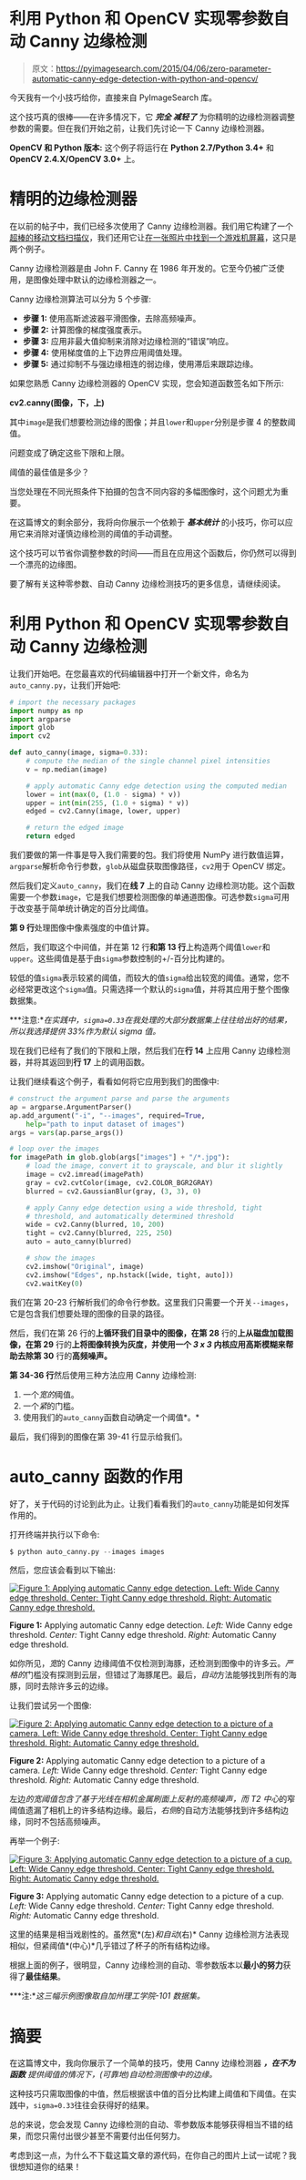 # 利用 Python 和 OpenCV 实现零参数自动 Canny 边缘检测

> 原文：<https://pyimagesearch.com/2015/04/06/zero-parameter-automatic-canny-edge-detection-with-python-and-opencv/>

今天我有一个小技巧给你，直接来自 PyImageSearch 库。

这个技巧真的很棒——在许多情况下，它 ***完全* *减轻了*** 为你精明的边缘检测器调整参数的需要。但在我们开始之前，让我们先讨论一下 Canny 边缘检测器。

**OpenCV 和 Python 版本:**
这个例子将运行在 **Python 2.7/Python 3.4+** 和 **OpenCV 2.4.X/OpenCV 3.0+** 上。

# 精明的边缘检测器

在以前的帖子中，我们已经多次使用了 Canny 边缘检测器。我们用它构建了一个[超棒的移动文档扫描仪](https://pyimagesearch.com/2014/09/01/build-kick-ass-mobile-document-scanner-just-5-minutes/)，我们还用它让[在一张照片中找到一个游戏机屏幕](https://pyimagesearch.com/2014/04/21/building-pokedex-python-finding-game-boy-screen-step-4-6/)，这只是两个例子。

Canny 边缘检测器是由 John F. Canny 在 1986 年开发的。它至今仍被广泛使用，是图像处理中默认的边缘检测器之一。

Canny 边缘检测算法可以分为 5 个步骤:

*   **步骤 1:** 使用高斯滤波器平滑图像，去除高频噪声。
*   **步骤 2:** 计算图像的梯度强度表示。
*   **步骤 3:** 应用非最大值抑制来消除对边缘检测的“错误”响应。
*   **步骤 4:** 使用梯度值的上下边界应用阈值处理。
*   **步骤 5:** 通过抑制不与强边缘相连的弱边缘，使用滞后来跟踪边缘。

如果您熟悉 Canny 边缘检测器的 OpenCV 实现，您会知道函数签名如下所示:

**cv2.canny(图像，下，上)**

其中`image`是我们想要检测边缘的图像；并且`lower`和`upper`分别是步骤 4 的整数阈值。

问题变成了确定这些下限和上限。

阈值的最佳值是多少？

当您处理在不同光照条件下拍摄的包含不同内容的多幅图像时，这个问题尤为重要。

在这篇博文的剩余部分，我将向你展示一个依赖于 ***基本统计*** 的小技巧，你可以应用它来消除对谨慎边缘检测的阈值的手动调整。

这个技巧可以节省你调整参数的时间——而且在应用这个函数后，你仍然可以得到一个漂亮的边缘图。

要了解有关这种零参数、自动 Canny 边缘检测技巧的更多信息，请继续阅读。

# 利用 Python 和 OpenCV 实现零参数自动 Canny 边缘检测

让我们开始吧。在您最喜欢的代码编辑器中打开一个新文件，命名为`auto_canny.py`，让我们开始吧:

```py
# import the necessary packages
import numpy as np
import argparse
import glob
import cv2

def auto_canny(image, sigma=0.33):
	# compute the median of the single channel pixel intensities
	v = np.median(image)

	# apply automatic Canny edge detection using the computed median
	lower = int(max(0, (1.0 - sigma) * v))
	upper = int(min(255, (1.0 + sigma) * v))
	edged = cv2.Canny(image, lower, upper)

	# return the edged image
	return edged

```

我们要做的第一件事是导入我们需要的包。我们将使用 NumPy 进行数值运算，`argparse`解析命令行参数，`glob`从磁盘获取图像路径，`cv2`用于 OpenCV 绑定。

然后我们定义`auto_canny`，我们在**线 7** 上的自动 Canny 边缘检测功能。这个函数需要一个参数`image`，它是我们想要检测图像的单通道图像。可选参数`sigma`可用于改变基于简单统计确定的百分比阈值。

**第 9 行**处理图像中像素强度的中值计算。

然后，我们取这个中间值，并在第 12 行**和第 13 行**上构造两个阈值`lower`和`upper`。这些阈值是基于由`sigma`参数控制的+/-百分比构建的。

较低的值`sigma`表示较紧的阈值，而较大的值`sigma`给出较宽的阈值。通常，您不必经常更改这个`sigma`值。只需选择一个默认的`sigma`值，并将其应用于整个图像数据集。

***注意:**在实践中，`sigma=0.33`在我处理的大部分数据集上往往给出好的结果，所以我选择提供 33%作为默认 sigma 值。*

现在我们已经有了我们的下限和上限，然后我们在**行 14** 上应用 Canny 边缘检测器，并将其返回到**行 17** 上的调用函数。

让我们继续看这个例子，看看如何将它应用到我们的图像中:

```py
# construct the argument parse and parse the arguments
ap = argparse.ArgumentParser()
ap.add_argument("-i", "--images", required=True,
	help="path to input dataset of images")
args = vars(ap.parse_args())

# loop over the images
for imagePath in glob.glob(args["images"] + "/*.jpg"):
	# load the image, convert it to grayscale, and blur it slightly
	image = cv2.imread(imagePath)
	gray = cv2.cvtColor(image, cv2.COLOR_BGR2GRAY)
	blurred = cv2.GaussianBlur(gray, (3, 3), 0)

	# apply Canny edge detection using a wide threshold, tight
	# threshold, and automatically determined threshold
	wide = cv2.Canny(blurred, 10, 200)
	tight = cv2.Canny(blurred, 225, 250)
	auto = auto_canny(blurred)

	# show the images
	cv2.imshow("Original", image)
	cv2.imshow("Edges", np.hstack([wide, tight, auto]))
	cv2.waitKey(0)

```

我们在第 20-23 行解析我们的命令行参数。这里我们只需要一个开关`--images`，它是包含我们想要处理的图像的目录的路径。

然后，我们在第 26 行的**上循环我们目录中的图像，在第 28** 行的**上从磁盘加载图像，在第 29** 行的**上将图像转换为灰度，并使用一个 *3 x 3* 内核应用高斯模糊来帮助去除第 30** 行的**高频噪声。**

**第 34-36 行**然后使用三种方法应用 Canny 边缘检测:

1.  一个*宽的*阈值。
2.  一个*紧*的门槛。
3.  使用我们的`auto_canny`函数自动确定一个阈值*。*

最后，我们得到的图像在第 39-41 行显示给我们。

# auto_canny 函数的作用

好了，关于代码的讨论到此为止。让我们看看我们的`auto_canny`功能是如何发挥作用的。

打开终端并执行以下命令:

```py
$ python auto_canny.py --images images

```

然后，您应该会看到以下输出:

[![Figure 1: Applying automatic Canny edge detection. Left: Wide Canny edge threshold. Center: Tight Canny edge threshold. Right: Automatic Canny edge threshold.](img/37a3c8ca9cea6f7c843e9478e7bbcadd.png)](https://pyimagesearch.com/wp-content/uploads/2015/01/auto_canny_dolphin.png)

**Figure 1:** Applying automatic Canny edge detection. *Left:* Wide Canny edge threshold. *Center:* Tight Canny edge threshold. *Right:* Automatic Canny edge threshold.

如你所见，*宽*的 Canny 边缘阈值不仅检测到海豚，还检测到图像中的许多云。*严格的*门槛没有探测到云层，但错过了海豚尾巴。最后，*自动*方法能够找到所有的海豚，同时去除许多云的边缘。

让我们尝试另一个图像:

[![Figure 2: Applying automatic Canny edge detection to a picture of a camera. Left: Wide Canny edge threshold. Center: Tight Canny edge threshold. Right: Automatic Canny edge threshold.](img/b96afe093f2d8506781f9f8287c58f54.png)](https://pyimagesearch.com/wp-content/uploads/2015/01/auto_canny_camerapng.png)

**Figure 2:** Applying automatic Canny edge detection to a picture of a camera. *Left:* Wide Canny edge threshold. *Center:* Tight Canny edge threshold. *Right:* Automatic Canny edge threshold.

左边*的宽阈值包含了基于光线在相机金属刷面上反射的高频噪声，而 T2 中心*的窄阈值遗漏了相机上的许多结构边缘。最后，*右侧*的自动方法能够找到许多结构边缘，同时不包括高频噪声。

再举一个例子:

[![Figure 3: Applying automatic Canny edge detection to a picture of a cup. Left: Wide Canny edge threshold. Center: Tight Canny edge threshold. Right: Automatic Canny edge threshold.](img/c18f3834fbaac133cc2c66829efed550.png)](https://pyimagesearch.com/wp-content/uploads/2015/01/auto_canny_cup.png)

**Figure 3:** Applying automatic Canny edge detection to a picture of a cup. *Left:* Wide Canny edge threshold. *Center:* Tight Canny edge threshold. *Right:* Automatic Canny edge threshold.

这里的结果是相当戏剧性的。虽然宽*(左)*和自动*(右)* Canny 边缘检测方法表现相似，但紧阈值*(中心)*几乎错过了杯子的所有结构边缘。

根据上面的例子，很明显，Canny 边缘检测的自动、零参数版本以**最小的努力**获得了**最佳结果**。

***注:**这三幅示例图像取自加州理工学院-101 数据集。*

# 摘要

在这篇博文中，我向你展示了一个简单的技巧，使用 Canny 边缘检测器 ***，在不为函数*** *提供阈值的情况下，(可靠地)自动检测图像中的边缘。*

这种技巧只需取图像的中值，然后根据该中值的百分比构建上阈值和下阈值。在实践中，`sigma=0.33`往往会获得好的结果。

总的来说，您会发现 Canny 边缘检测的自动、零参数版本能够获得相当不错的结果，而您只需付出很少甚至不需要付出任何努力。

考虑到这一点，为什么不下载这篇文章的源代码，在你自己的图片上试一试呢？我很想知道你的结果！